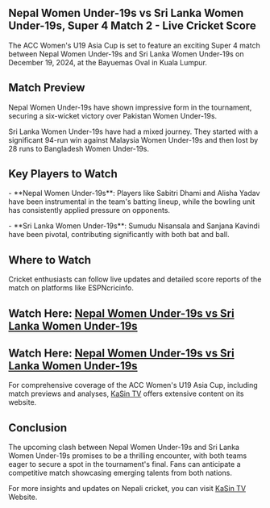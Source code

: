 <h2 style="text-align: left;">Nepal Women Under-19s vs Sri Lanka Women Under-19s, Super 4 Match 2 - Live Cricket Score</h2><p>The ACC Women's U19 Asia Cup is set to feature an exciting Super 4 match between Nepal Women Under-19s and Sri Lanka Women Under-19s on December 19, 2024, at the Bayuemas Oval in Kuala Lumpur.</p><h2 style="text-align: left;">Match Preview</h2><p>Nepal Women Under-19s have shown impressive form in the tournament, securing a six-wicket victory over Pakistan Women Under-19s.</p><p>Sri Lanka Women Under-19s have had a mixed journey. They started with a significant 94-run win against Malaysia Women Under-19s and then lost by 28 runs to Bangladesh Women Under-19s.</p><h2 style="text-align: left;">Key Players to Watch</h2><p>- **Nepal Women Under-19s**: Players like Sabitri Dhami and Alisha Yadav have been instrumental in the team's batting lineup, while the bowling unit has consistently applied pressure on opponents.</p><p>- **Sri Lanka Women Under-19s**: Sumudu Nisansala and Sanjana Kavindi have been pivotal, contributing significantly with both bat and ball.</p><h2 style="text-align: left;">Where to Watch</h2><p>Cricket enthusiasts can follow live updates and detailed score reports of the match on platforms like ESPNcricinfo.</p><h2 style="text-align: left;"><b>Watch Here:&nbsp;<a href="https://www.kasintvlivecricket.com/" rel="nofollow">Nepal Women Under-19s vs Sri Lanka Women Under-19s</a></b></h2><h2 style="text-align: left;"><b>Watch Here: <a href="https://www.kasintvlivecricket.com/" rel="nofollow">Nepal Women Under-19s vs Sri Lanka Women Under-19s</a></b></h2><p>For comprehensive coverage of the ACC Women's U19 Asia Cup, including match previews and analyses, <a href="https://www.kasintvlivecricket.com/" rel="nofollow">KaSin TV</a> offers extensive content on its website.</p><h2 style="text-align: left;">Conclusion</h2><p>The upcoming clash between Nepal Women Under-19s and Sri Lanka Women Under-19s promises to be a thrilling encounter, with both teams eager to secure a spot in the tournament's final. Fans can anticipate a competitive match showcasing emerging talents from both nations.</p><p>For more insights and updates on Nepali cricket, you can visit <a href="https://www.kasintvlivecricket.com" rel="nofollow">KaSin TV</a> Website.</p>
